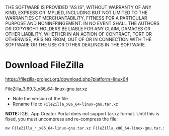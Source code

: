 THE SOFTWARE IS PROVIDED "AS IS", WITHOUT WARRANTY OF ANY KIND, EXPRESS OR IMPLIED, INCLUDING BUT NOT LIMITED TO THE WARRANTIES OF MERCHANTABILITY, FITNESS FOR A PARTICULAR PURPOSE AND NONINFRINGEMENT. IN NO EVENT SHALL THE AUTHORS OR COPYRIGHT HOLDERS BE LIABLE FOR ANY CLAIM, DAMAGES OR OTHER LIABILITY, WHETHER IN AN ACTION OF CONTRACT, TORT OR OTHERWISE, ARISING FROM, OUT OF OR IN CONNECTION WITH THE SOFTWARE OR THE USE OR OTHER DEALINGS IN THE SOFTWARE.

# Download FileZilla

https://filezilla-project.org/download.php?platform=linux64

FileZilla_3.69.3_x86_64-linux-gnu.tar.xz

- Note the version of the file
- Rename file to `FileZilla_x86_64-linux-gnu.tar.xz`

**NOTE:** IGEL App Creator Portal does not support tar.xz format. Until this is fixed, you must uncompress and re-compress the file:


```bash linenums="1"
mv FileZilla_*_x86_64-linux-gnu.tar.xz FileZilla_x86_64-linux-gnu.tar.xz && mkdir fz_tmp && tar xvf FileZilla_x86_64-linux-gnu.tar.xz --directory fz_tmp && cd fz_tmp && chmod -R 755 * && tar cjvf ../FileZilla_x86_64-linux-gnu.tar.bz2 * && cd .. && rm -rf fz_tmp
```